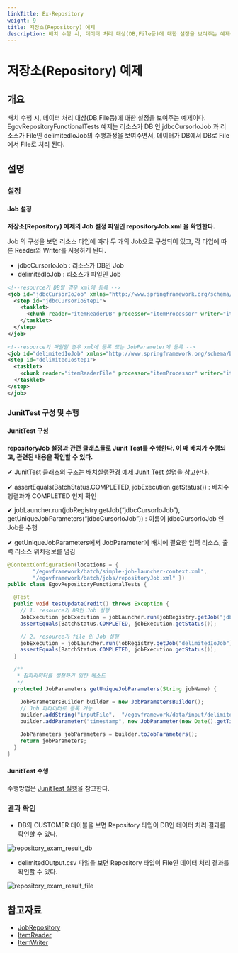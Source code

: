 ```yaml
---
linkTitle: Ex-Repository
weight: 9
title: 저장소(Repository) 예제
description: 배치 수행 시, 데이터 처리 대상(DB,File등)에 대한 설정을 보여주는 예제이다. EgovRepositoryFunctionalTests 예제는 리소스가 DB 인 jdbcCursorIoJob 과 리소스가 File인 delimitedIoJob의 수행과정을 보여주면서, 데이터가 DB에서 DB로 File 에서 File로 처리 된다.
---
```

# 저장소(Repository) 예제

## 개요
배치 수행 시, 데이터 처리 대상(DB,File등)에 대한 설정을 보여주는 예제이다. EgovRepositoryFunctionalTests 예제는 리소스가 DB 인 jdbcCursorIoJob 과 리소스가 File인 delimitedIoJob의 수행과정을 보여주면서, 데이터가 DB에서 DB로 File 에서 File로 처리 된다.

## 설명
### 설정
#### Job 설정
<b>저장소(Repository) 예제의 Job 설정 파일인 repositoryJob.xml 을 확인한다.</b>

Job 의 구성을 보면 리소스 타입에 따라 두 개의 Job으로 구성되어 있고, 각 타입에 따른 Reader와 Writer를 사용하게 된다.

- jdbcCursorIoJob : 리소스가 DB인 Job
- delimitedIoJob : 리소스가 파일인 Job

```xml
<!--resource가 DB일 경우 xml에 등록 -->
<job id="jdbcCursorIoJob" xmlns="http://www.springframework.org/schema/batch">
  <step id="jdbcCursorIoStep1">
    <tasklet>
      <chunk reader="itemReaderDB" processor="itemProcessor" writer="itemWriterDB" commit-interval="2" />
    </tasklet>
  </step>
</job>
        
<!--resource가 파일일 경우 xml에 등록 또는 JobParameter에 등록 -->
<job id="delimitedIoJob" xmlns="http://www.springframework.org/schema/batch">
<step id="delimitedIostep1">
  <tasklet>
    <chunk reader="itemReaderFile" processor="itemProcessor" writer="itemWriterFile" commit-interval="2"/>
  </tasklet>
</step>
</job>
```

### JunitTest 구성 및 수행
#### JunitTest 구성
<b>repositoryJob 설정과 관련 클래스들로 Junit Test를 수행한다. 이 때 배치가 수행되고, 관련된 내용을 확인할 수 있다.</b>

✔ JunitTest 클래스의 구조는 [배치실행환경 예제 Junit Test 설명](./batch-example-run_junit_test.md)을 참고한다.

✔ assertEquals(BatchStatus.COMPLETED, jobExecution.getStatus()) : 배치수행결과가 COMPLETED 인지 확인

✔ jobLauncher.run(jobRegistry.getJob(“jdbcCursorIoJob”), getUniqueJobParameters(“jdbcCursorIoJob”)) : 이름이 jdbcCursorIoJob 인 Job을 수행

✔ getUniqueJobParameters에서 JobParameter에 배치에 필요한 입력 리소스, 출력 리소스 위치정보를 넘김

```java
@ContextConfiguration(locations = {
        "/egovframework/batch/simple-job-launcher-context.xml",
        "/egovframework/batch/jobs/repositoryJob.xml" })
public class EgovRepositoryFunctionalTests {

  @Test
  public void testUpdateCredit() throws Exception {
    // 1. resource가 DB인 Job 실행
    JobExecution jobExecution = jobLauncher.run(jobRegistry.getJob("jdbcCursorIoJob"),getUniqueJobParameters("jdbcCursorIoJob"));
    assertEquals(BatchStatus.COMPLETED, jobExecution.getStatus());

    // 2. resource가 file 인 Job 실행
    jobExecution = jobLauncher.run(jobRegistry.getJob("delimitedIoJob"),getUniqueJobParameters("delimitedIoJob"));
    assertEquals(BatchStatus.COMPLETED, jobExecution.getStatus());
  }

  /**
   * 잡파라미터를 설정하기 위한 메소드
   */
  protected JobParameters getUniqueJobParameters(String jobName) {

    JobParametersBuilder builder = new JobParametersBuilder();
    // Job 파라미터로 등록 가능
    builder.addString("inputFile",	"/egovframework/data/input/delimited.csv");
    builder.addParameter("timestamp", new JobParameter(new Date().getTime()));

    JobParameters jobParameters = builder.toJobParameters();
    return jobParameters;
  }
}
```

#### JunitTest 수행
수행방법은 [JunitTest 실행](https://www.egovframe.go.kr/wiki/doku.php?id=egovframework:dev2:tst:test_case)을 참고한다.

### 결과 확인
- DB의 CUSTOMER 테이블을 보면 Repository 타입이 DB인 데이터 처리 결과를 확인할 수 있다.

![repository_exam_result_db](../images/repository_exam_result_db.png)

- delimitedOutput.csv 파일을 보면 Repository 타입이 File인 데이터 처리 결과를 확인할 수 있다.

![repository_exam_result_file](../images/repository_exam_result_file.png)

## 참고자료
- [JobRepository](../../../egovframe-runtime/batch-layer/batch-execution-job-repository.md)
- [ItemReader](../../../egovframe-runtime/batch-layer/batch-core-item_reader.md)
- [ItemWriter](../../../egovframe-runtime/batch-layer/batch-core-item_writer.md)